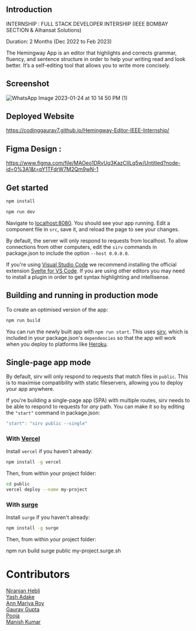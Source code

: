 ## Introduction
INTERNSHIP : FULL STACK DEVELOPER INTERSHIP (IEEE BOMBAY SECTION & Alhansat Solutions)

Duration: 2 Months (Dec 2022 to Feb 2023)

The Hemingway App is an editor that highlights and corrects grammar, fluency, and sentence structure in order to help your writing read and look better. It’s a self-editing tool that allows you to write more concisely.

## Screenshot

![WhatsApp Image 2023-01-24 at 10 14 50 PM (1)](https://user-images.githubusercontent.com/84934990/214354983-2c7953f9-d57a-487f-9150-98bd51609864.jpeg)

## Deployed Website 

https://codinggaurav7.github.io/Hemingway-Editor-IEEE-Internship/                                               


## Figma Design :
https://www.figma.com/file/MAOeo1DRvUq3KazCIILq5w/Untitled?node-id=0%3A1&t=pY1TFdrW7M2Qm9wN-1


## Get started

```bash
npm install
```

```bash
npm run dev
```

Navigate to [localhost:8080](http://localhost:8080). You should see your app running. Edit a component file in `src`, save it, and reload the page to see your changes.

By default, the server will only respond to requests from localhost. To allow connections from other computers, edit the `sirv` commands in package.json to include the option `--host 0.0.0.0`.

If you're using [Visual Studio Code](https://code.visualstudio.com/) we recommend installing the official extension [Svelte for VS Code](https://marketplace.visualstudio.com/items?itemName=svelte.svelte-vscode). If you are using other editors you may need to install a plugin in order to get syntax highlighting and intellisense.

## Building and running in production mode

To create an optimised version of the app:

```bash
npm run build
```

You can run the newly built app with `npm run start`. This uses [sirv](https://github.com/lukeed/sirv), which is included in your package.json's `dependencies` so that the app will work when you deploy to platforms like [Heroku](https://heroku.com).


## Single-page app mode

By default, sirv will only respond to requests that match files in `public`. This is to maximise compatibility with static fileservers, allowing you to deploy your app anywhere.

If you're building a single-page app (SPA) with multiple routes, sirv needs to be able to respond to requests for *any* path. You can make it so by editing the `"start"` command in package.json:

```js
"start": "sirv public --single"
```


### With [Vercel](https://vercel.com)

Install `vercel` if you haven't already:

```bash
npm install -g vercel
```

Then, from within your project folder:

```bash
cd public
vercel deploy --name my-project
```

### With [surge](https://surge.sh/)

Install `surge` if you haven't already:

```bash
npm install -g surge
```

Then, from within your project folder:



npm run build
surge public my-project.surge.sh


# Contributors
[Niranjan Hebli](https://github.com/NiranjanHebli)                                     
[Yash Adake](https://github.com/YashAdake)                                                   
[Ann Mariya Roy](https://github.com/Ann-M-R)                                                                                                                           
[Gaurav Gupta](https://github.com/codinggaurav7)                                                                                                                      
[Pooja](https://github.com/poojach200)  
[Manish Kumar](https://github.com/manishky499)
   
